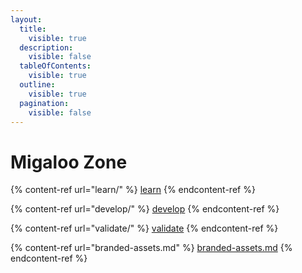 ```yaml
---
layout:
  title:
    visible: true
  description:
    visible: false
  tableOfContents:
    visible: true
  outline:
    visible: true
  pagination:
    visible: false
---
```


# Migaloo Zone

{% content-ref url="learn/" %}
[learn](learn/)
{% endcontent-ref %}

{% content-ref url="develop/" %}
[develop](develop/)
{% endcontent-ref %}

{% content-ref url="validate/" %}
[validate](validate/)
{% endcontent-ref %}

{% content-ref url="branded-assets.md" %}
[branded-assets.md](branded-assets.md)
{% endcontent-ref %}
